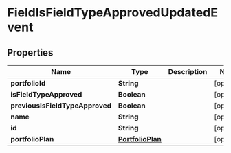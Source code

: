 
# FieldIsFieldTypeApprovedUpdatedEvent

## Properties
Name | Type | Description | Notes
------------ | ------------- | ------------- | -------------
**portfolioId** | **String** |  |  [optional]
**isFieldTypeApproved** | **Boolean** |  |  [optional]
**previousIsFieldTypeApproved** | **Boolean** |  |  [optional]
**name** | **String** |  |  [optional]
**id** | **String** |  |  [optional]
**portfolioPlan** | [**PortfolioPlan**](PortfolioPlan.md) |  |  [optional]



